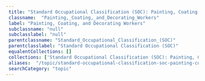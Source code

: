 ```yaml
--- 
 title: "Standard Occupational Classification (SOC): Painting, Coating, and Decorating Workers" 
 classname:  "Painting,_Coating,_and_Decorating_Workers" 
 label: "Painting, Coating, and Decorating Workers" 
 subclassname: "null" 
 subclasslabel: "null" 
 parentclassname: "Standard_Occupational_Classification_(SOC)" 
 parentclasslabel: "Standard Occupational Classification (SOC)" 
 equalentCollections: [] 
 collections: ['Standard Occupational Classification (SOC): Painting, Coating, and Decorating Workers']
 aliases:  "/topic/standard-occupational-classification-soc-painting-coating-and-decorating-workers"  
 searchCategory: "topic" 
---
```


